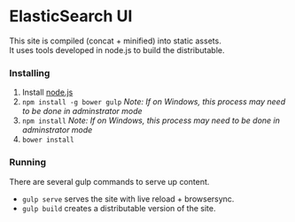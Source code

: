 ElasticSearch UI
======
This site is compiled (concat + minified) into static assets.  
It uses tools developed in node.js to build the distributable.

### Installing
1. Install [node.js](https://nodejs.org/)
2. `npm install -g bower gulp` *Note: If on Windows, this process may need to be done in adminstrator mode*
3. `npm install` *Note: If on Windows, this process may need to be done in adminstrator mode*
4. `bower install`

### Running
There are several gulp commands to serve up content.

* `gulp serve` serves the site with live reload + browsersync.
* `gulp build` creates a distributable version of the site.
